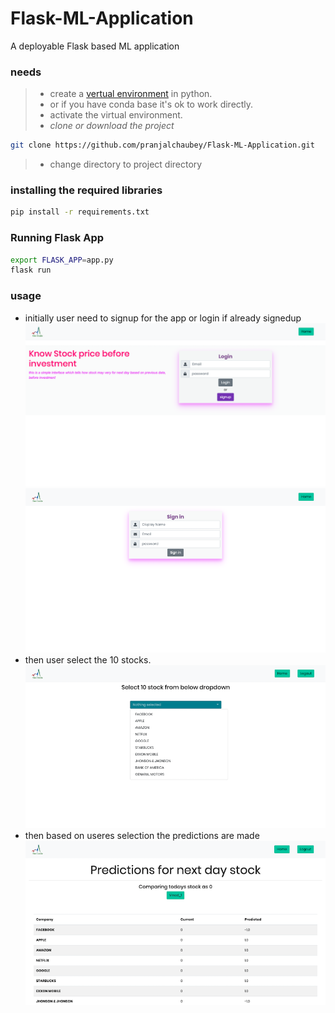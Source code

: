 # Flask-ML-Application
A deployable Flask based ML application

### needs
> * create a [vertual environment](https://packaging.python.org/guides/installing-using-pip-and-virtual-environments/) in python.
> * or if you have conda base it's ok to work directly.
> * activate the virtual environment.
> * _clone or download the project_
```bash
git clone https://github.com/pranjalchaubey/Flask-ML-Application.git 
```
> * change directory to project directory

### installing the required libraries
```bash
pip install -r requirements.txt
```

### Running Flask App
```bash
export FLASK_APP=app.py
flask run
```

### usage
* initially user need to signup for the app or login if already signedup
![login image](/images/scrn1.png)
![signup image](/images/scrn2.png)
* then user select the 10 stocks.
![select image](/images/scrn3.png)
* then based on useres selection the predictions are made
![predict image](/images/scrn4.png)

